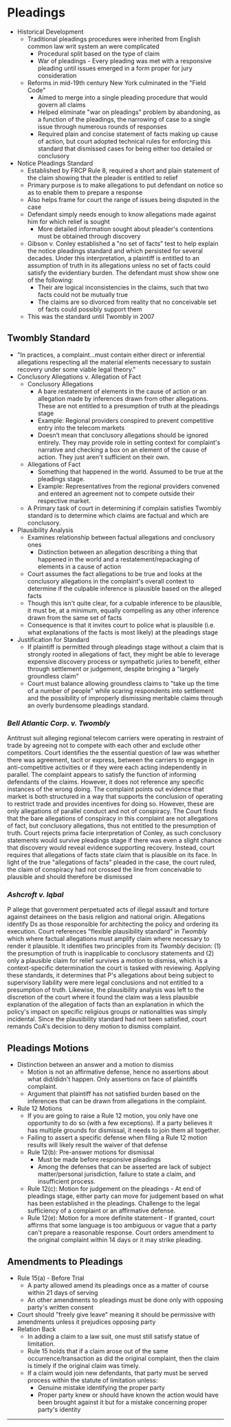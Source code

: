 # Pleadings

* Historical Development
  * Traditional pleadings procedures were inherited from English common law writ system an were complicated
    * Procedural split based on the type of claim
    * War of pleadings - Every pleading was met with a responsive pleading until issues emerged in a form proper for jury consideration
  * Reforms in mid-19th century New York culminated in the "Field Code"
    * Aimed to merge into a single pleading procedure that would govern all claims
    * Helped eliminate "war on pleadings" problem by abandoning, as a function of the pleadings, the narrowing of case to a single issue through numerous rounds of responses
    * Required plain and concise statement of facts making up cause of action, but court adopted technical rules for enforcing this standard that dismissed cases for being either too detailed or conclusory
* Notice Pleadings Standard
  * Established by FRCP Rule 8, required a short and plain statement of the claim showing that the pleader is entitled to relief
  * Primary purpose is to make allegations to put defendant on notice so as to enable them to prepare a response
  * Also helps frame for court the range of issues being disputed in the case
  * Defendant simply needs enough to know allegations made against him for which relief is sought
    * More detailed information sought about pleader's contentions must be obtained through discovery
  * Gibson v. Conley established a "no set of facts" test to help explain the notice pleadings standard and which persisted for several decades. Under this interpretation, a plaintiff is entitled to an assumption of truth in its allegations unless no set of facts could satisfy the evidentiary burden. The defendant must show show one of the following:
    * Their are logical inconsistencies in the claims, such that two facts could not be mutually true
    * The claims are so divorced from reality that no conceivable set of facts could possibly support them
  * This was the standard until Twombly in 2007

## Twombly Standard

* "In practices, a complaint...must contain either direct or inferential allegations respecting all the material elements necessary to sustain recovery under some viable legal theory."
* Conclusory Allegations v. Allegation of Fact
  * Conclusory Allegations
    * A bare restatement of elements in the cause of action or an allegation made by inferences drawn from other allegations. These are not entitled to a presumption of truth at the pleadings stage
    * Example: Regional providers conspired to prevent competitive entry into the telecom markets
    * Doesn’t mean that conclusory allegations should be ignored entirely. They may provide role in setting context for complaint's narrative and checking a box on an element of the cause of action. They just aren't sufficient on their own.
  * Allegations of Fact
    * Something that happened in the world. Assumed to be true at the pleadings stage.
    * Example: Representatives from the regional providers convened and entered an agreement not to compete outside their respective market.
  * A Primary task of court in determining if complain satisfies Twombly standard is to determine which claims are factual and which are conclusory.
* Plausibility Analysis
  * Examines relationship between factual allegations and conclusory ones
    * Distinction between an allegation describing a thing that happened in the world and a restatement/repackaging of elements in a cause of action
  * Court assumes the fact allegations to be true and looks at the conclusory allegations in the complaint's overall context to determine if the culpable inference is plausible based on the alleged facts
  * Though this isn't quite clear, for a culpable inference to be plausible, it must be, at a minimum, equally compelling as any other inference drawn from the same set of facts
  * Consequence is that it invites court to police what is plausible (i.e. what explanations of the facts is most likely) at the pleadings stage
* Justification for Standard
  * If plaintiff is permitted through pleadings stage without a claim that is strongly rooted in allegations of fact, they might be able to leverage expensive discovery process or sympathetic juries to benefit, either through settlement or judgement, despite bringing a "largely groundless claim"
  * Court must balance allowing groundless claims to "take up the time of a number of people" while scaring respondents into settlement  and the possibility of improperly dismissing meritable claims through an overly burdensome pleadings standard.

### *Bell Atlantic Corp. v. Twombly*

Antitrust suit alleging regional telecom carriers were operating in restraint of trade by agreeing not to compete with each other and exclude other competitors. Court identifies the the essential question of law was whether there was agreement, tacit or express, between the carriers to engage in anti-competitive activities or if they were each acting independently in parallel. The complaint appears to satisfy the function of informing defendants of the claims. However, it does not reference any specific instances of the wrong doing. The complaint points out evidence that market is both structured in a way that supports the conclusion of operating to restrict trade and provides incentives for doing so. However, these are only allegations of parallel conduct and not of conspiracy. The Court finds that the bare allegations of conspiracy in this complaint are not allegations of fact, but conclusory allegations, thus not entitled to the presumption of truth. Court rejects prima facie interpretation of Conley, as such conclusory statements would survive pleadings stage if there was even a slight chance that discovery would reveal evidence supporting recovery. Instead, court requires that allegations of facts state claim that is plausible on its face. In light of the true "allegations of facts" pleaded in the case, the court ruled, the claim of conspiracy had not crossed the line from conceivable to plausible and should therefore be dismissed

### *Ashcroft v. Iqbal*

P allege that government perpetuated acts of illegal assault and torture against detainees on the basis religion and national origin. Allegations identify Ds as those responsible for architecting the policy and ordering its execution. Court references "flexible plausibility standard" in *Twombly* which where factual allegations must amplify claim where necessary to render it plausible. It identifies two principles from its *Twombly* decision: (1) the presumption of truth is inapplicable to conclusory statements and (2) only a plausible claim for relief survives a motion to dismiss, which is a context-specific determination the court is tasked with reviewing. Applying these standards, it determines that P's allegations about being subject to supervisory liability were mere legal conclusions and not entitled to a presumption of truth. Likewise, the plausibility analysis was left to the discretion of the court where it found the claim was a less plausible explanation of the allegation of facts than an explanation in which the policy's impact on specific religious groups or nationalities was simply incidental. Since the plausibility standard had not been satisfied, court remands CoA's decision to deny motion to dismiss complaint.

## Pleadings Motions

* Distinction between an answer and a motion to dismiss
  * Motion is not an affirmative defense, hence no assertions about what did/didn't happen. Only assertions on face of plaintiffs complaint.
  * Argument that plaintiff has not satisfied burden based on the inferences that can be drawn from allegations in the complaint.
* Rule 12 Motions
  * If you are going to raise a Rule 12 motion, you only have one opportunity to do so (with a few exceptions). If a party believes it has multiple grounds for dismissal, it needs to join them all together.
  * Failing to assert a specific defense when filing a Rule 12 motion results will likely result the waiver of that defense
  * Rule 12(b): Pre-answer motions for dismissal
    * Must be made before responsive pleadings
    * Among the defenses that can be asserted are lack of subject matter/personal jurisdiction, failure to state a claim, and insufficient process.
  * Rule 12(c): Motion for judgement on the pleadings - At end of pleadings stage, either party can move for judgement based on what has been established in the pleadings. Challenge to the legal sufficiency of a complaint or an affirmative defense.
  * Rule 12(e): Motion for a more definite statement - If granted, court affirms that some language is too ambiguous or vague that a party can't prepare a reasonable response. Court orders amendment to the original complaint within 14 days or it may strike pleading.

## Amendments to Pleadings

* Rule 15(a) - Before Trial
  * A party allowed amend its pleadings once as a matter of course within 21 days of serving
  * An other amendments to pleadings must be done only with opposing party's written consent
* Court should "freely give leave" meaning it should be permissive with amendments unless it prejudices opposing party
* Relation Back
  * In adding a claim to a law suit, one must still satisfy statue of limitation.
  * Rule 15 holds that if a claim arose out of the same occurrence/transaction as did the original complaint, then the claim is timely if the original claim was timely.
  * If a claim would join new defendants, that party must be served process within the statute of limitation unless:
    * Genuine mistake identifying the proper party
    * Proper party knew or should have known the action would have been brought against it but for a mistake concerning proper party's identity

---
